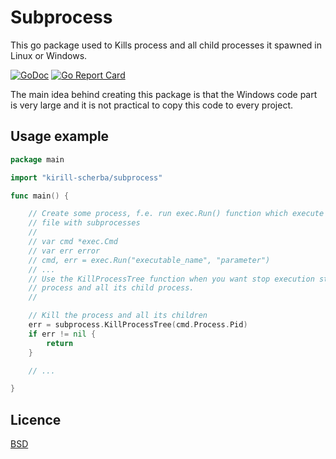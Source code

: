 # Subprocess

This go package used to Kills process and all child processes it spawned in Linux or Windows.

[![GoDoc](https://godoc.org/github.com/kirill-scherba/subprocess?status.svg)](https://godoc.org/github.com/kirill-scherba/subprocess/)
[![Go Report Card](https://goreportcard.com/badge/github.com/kirill-scherba/subprocess)](https://goreportcard.com/report/github.com/kirill-scherba/subprocess)

The main idea behind creating this package is that the Windows code part is
very large and it is not practical to copy this code to every project.

## Usage example

```go
package main

import "kirill-scherba/subprocess" 

func main() {

    // Create some process, f.e. run exec.Run() function which execute buch 
    // file with subprocesses
    // 
    // var cmd *exec.Cmd
    // var err error
    // cmd, err = exec.Run("executable_name", "parameter")
    // ...
    // Use the KillProcessTree function when you want stop execution started 
    // process and all its child process.
    //

    // Kill the process and all its children
    err = subprocess.KillProcessTree(cmd.Process.Pid)
    if err != nil {
        return
    }

    // ...

}
```

## Licence

[BSD](LICENSE)
